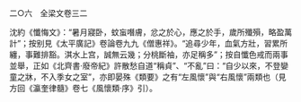 二○六　全梁文卷三二

沈約《懺悔文》：“暑月寢卧，蚊䖟噆膚，忿之於心，應之於手，歲所殲殞，略盈萬計”；按别見《太平廣記》卷論卷九九《僧惠祥》。“追尋少年，血氣方壯，習累所纏，事難排豁。淇水上宫，誠無云幾；分桃斷袖，亦足稱多”；按自懺色戒而兩事並舉，正如《北齊書·廢帝紀》許散愁自道“稱貞”、“不亂”曰：“自少以來，不登孌童之牀，不入季女之室”，亦即晏殊《類要》之有“左風懷”與“右風懷”兩類也（見方回《瀛奎律髓》卷七《風懷類·序》引）。